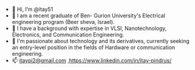 - 👋 Hi, I’m @itay51
- 👀 I am a recent graduate of Ben- Gurion University's Electrical engineering program (Beer sheva, Israel).
- 🌱 I have a background with expertise in VLSI, Nanotechnology, Electronics, and Communication Engineering.
- 💞️ I'm passionate about technology and its derivatives, currently seeking an entry-level position in the fields of Hardware or communication engineering.
- 📫 itaypi2@gmail.com ,https://www.linkedin.com/in/itay-pindrus/

<!---
itay51/itay51 is a ✨ special ✨ repository because its `README.md` (this file) appears on your GitHub profile.
You can click the Preview link to take a look at your changes.
--->

